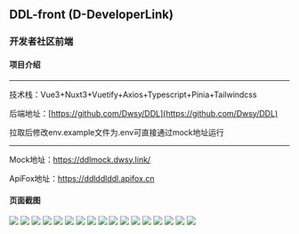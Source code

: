## DDL-front (D-DeveloperLink)

### 开发者社区前端

#### 项目介绍

---

技术栈：Vue3+Nuxt3+Vuetify+Axios+Typescript+Pinia+Tailwindcss

后端地址：[https://github.com/Dwsy/DDL](https://github.com/Dwsy/DDL)

拉取后修改env.example文件为.env可直接通过mock地址运行

---

Mock地址：https://ddlmock.dwsy.link/

ApiFox地址：https://ddlddlddl.apifox.cn

#### 页面截图
![](./doc/img/%E5%8A%9F%E8%83%BD.png)
![](./doc/img/index.png)
![](./doc/img/indexDark.png)
![](./doc/img/article.png)
![](./doc/img/question.png)
![](./doc/img/question2.png)
![](./doc/img/answer.png)
![](./doc/img/answerEditor.png)
![](./doc/img/articleDark.png)
![](./doc/img/articleEditor.png)
![](./doc/img/articleEditorDark.png)
![](./doc/img/comment.png)
![](./doc/img/how2ask.png)
![](./doc/img/notify.png)
![](./doc/img/private.png)
![](./doc/img/private1.png)
![](./doc/img/tw.png)
